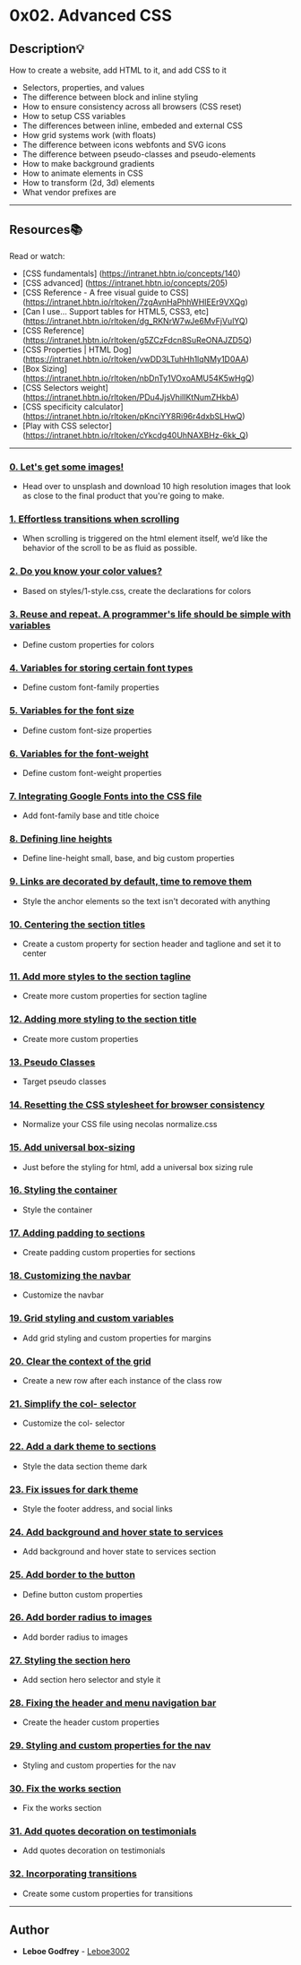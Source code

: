 # 0x02. Advanced CSS

## Description:bulb:
How to create a website, add HTML to it, and add CSS to it

* Selectors, properties, and values
* The difference between block and inline styling
* How to ensure consistency across all browsers (CSS reset)
* How to setup CSS variables
* The differences between inline, embeded and external CSS
* How grid systems work (with floats)
* The difference between icons webfonts and SVG icons
* The difference between pseudo-classes and pseudo-elements
* How to make background gradients
* How to animate elements in CSS
* How to transform (2d, 3d) elements
* What vendor prefixes are 

---

## Resources:books:
Read or watch:
* [CSS fundamentals] (https://intranet.hbtn.io/concepts/140)
* [CSS advanced] (https://intranet.hbtn.io/concepts/205)
* [CSS Reference - A free visual guide to CSS] (https://intranet.hbtn.io/rltoken/7zgAvnHaPhhWHIEEr9VXQg)
* [Can I use... Support tables for HTML5, CSS3, etc] (https://intranet.hbtn.io/rltoken/dg_RKNrW7wJe6MvFjVulYQ)
* [CSS Reference] (https://intranet.hbtn.io/rltoken/g5ZCzFdcn8SuReONAJZD5Q)
* [CSS Properties | HTML Dog] (https://intranet.hbtn.io/rltoken/vwDD3LTuhHh1lqNMy1D0AA)
* [Box Sizing] (https://intranet.hbtn.io/rltoken/nbDnTy1VOxoAMU54K5wHgQ)
* [CSS Selectors weight] (https://intranet.hbtn.io/rltoken/PDu4JjsVhilIKtNumZHkbA)
* [CSS specificity calculator] (https://intranet.hbtn.io/rltoken/pKnciYY8Ri96r4dxbSLHwQ)
* [Play with CSS selector] (https://intranet.hbtn.io/rltoken/cYkcdg40UhNAXBHz-6kk_Q)

---

### [0. Let's get some images!](./images/pic-about-01.jpg)
* Head over to unsplash and download 10 high resolution images that look as close to the final product that you're going to make.


### [1. Effortless transitions when scrolling](./styles/1-style.css)
* When scrolling is triggered on the html element itself, we’d like the behavior of the scroll to be as fluid as possible.

### [2. Do you know your color values?](./styles/2-style.css)
* Based on styles/1-style.css, create the  declarations for colors

### [3. Reuse and repeat. A programmer's life should be simple with variables](./styles/3-style.css)
* Define custom properties for colors

### [4. Variables for storing certain font types](./styles/4-style.css)
* Define custom font-family properties

### [5. Variables for the font size](./styles/5-style.css)
* Define custom font-size properties

### [6. Variables for the font-weight](./styles/6-style.css)
* Define custom font-weight properties

### [7. Integrating Google Fonts into the CSS file](./styles/7-style.css)
* Add font-family base and title choice

### [8. Defining line heights](./styles/8-style.css)
* Define line-height small, base, and big custom properties

### [9. Links are decorated by default, time to remove them](./styles/9-style.css)
* Style the anchor elements so the text isn't decorated with anything

### [10. Centering the section titles](./styles/10-style.css)
* Create a custom property for section header and taglione and set it to center

### [11. Add more styles to the section tagline](./styles/11-style.css)
* Create more custom properties for section tagline

### [12. Adding more styling to the section title](./styles/12-style.css)
* Create more custom properties

### [13. Pseudo Classes](./styles/13-style.css)
* Target pseudo classes

### [14. Resetting the CSS stylesheet for browser consistency](./styles/14-style.css)
* Normalize your CSS file using necolas normalize.css

### [15. Add universal box-sizing](./styles/15-style.css)
* Just before the styling for html, add a universal box sizing rule

### [16. Styling the container](./styles/16-style.css)
* Style the container

### [17. Adding padding to sections](./styles/17-style.css)
* Create padding custom properties for sections

### [18. Customizing the navbar](./styles/18-style.css)
* Customize the navbar

### [19. Grid styling and custom variables](./styles/19-style.css)
* Add grid styling and custom properties for margins

### [20. Clear the context of the grid](./styles/20-style.css)
* Create a new row after each instance of the class row

### [21. Simplify the col- selector](./styles/21-style.css)
* Customize the col- selector

### [22. Add a dark theme to sections](./styles/22-style.css)
* Style the data section theme dark

### [23. Fix issues for dark theme](./styles/23-style.css)
* Style the footer address, and social links

### [24.  Add background and hover state to services](./styles/24-style.css)
* Add background and hover state to services section

### [25. Add border to the button](./styles/25-style.css)
* Define button custom properties

### [26. Add border radius to images](./styles/26-style.css)
* Add border radius to images

### [27. Styling the section hero](./styles/27-style.css)
* Add section hero selector and style it

### [28. Fixing the header and menu navigation bar](./styles/28-style.css)
* Create the header custom properties

### [29. Styling and custom properties for the nav](./styles/29-style.css)
* Styling and custom properties for the nav

### [30. Fix the works section](./styles/30-style.css)
* Fix the works section

### [31. Add quotes decoration on testimonials](./styles/31-style.css)
* Add quotes decoration on testimonials

### [32. Incorporating transitions](./styles/32-style.css)
* Create some custom properties for transitions

---

## Author
* **Leboe Godfrey** - [Leboe3002](https://github.com/Leboe3002)
